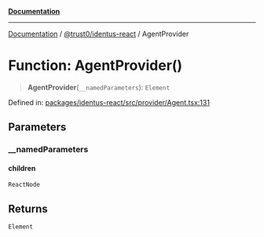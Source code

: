 [**Documentation**](../../../README.md)

***

[Documentation](../../../README.md) / [@trust0/identus-react](../README.md) / AgentProvider

# Function: AgentProvider()

> **AgentProvider**(`__namedParameters`): `Element`

Defined in: [packages/identus-react/src/provider/Agent.tsx:131](https://github.com/trust0-project/identus/blob/1810b9b48611f873dc00ce7103b781ea933441ae/packages/identus-react/src/provider/Agent.tsx#L131)

## Parameters

### \_\_namedParameters

#### children

`ReactNode`

## Returns

`Element`
